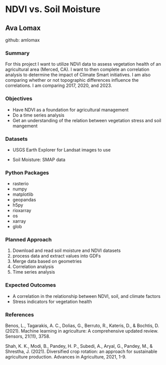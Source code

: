 # NDVI vs. Soil Moisture 

## Ava Lomax
github: amlomax

### Summary
For this project I want to utilize NDVI data to assess vegetation health of an agricultural area (Merced, CA). I want to then complete an correlation analysis to determine the impact of Climate Smart initiatives. I am also comparing whether or not topographic differences influence the correlations. I am comparing 2017, 2020, and 2023. 

### Objectives
* Have NDVI as a foundation for agricultural management 
* Do a time series analysis 
* Get an understanding of the relation between vegetation stress and soil mangement 

### Datasets
* USGS Earth Explorer for Landsat images to use

* Soil Moisture: SMAP data

### Python Packages
* rasterio 
* numpy
* matplotlib
* geopandas
* h5py
* rioxarray
* os
* xarray
* glob

### Planned Approach
1. Download and read soil moisture and NDVI datasets
2. process data and extract values into GDFs
3. Merge data based on geometries
4. Correlation analysis
5. Time series analysis


### Expected Outcomes
* A correlation in the relationship between NDVI, soil, and climate factors
* Stress indicators for vegetation health

### References 

Benos, L., Tagarakis, A. C., Dolias, G., Berruto, R., Kateris, D., & Bochtis, D. (2021). Machine learning in agriculture: A comprehensive updated review. Sensors, 21(11), 3758.

Shah, K. K., Modi, B., Pandey, H. P., Subedi, A., Aryal, G., Pandey, M., & Shrestha, J. (2021). Diversified crop rotation: an approach for sustainable agriculture production. Advances in Agriculture, 2021, 1-9.

